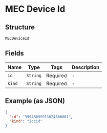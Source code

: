 
# MEC Device Id

## Structure

`MECDeviceId`

## Fields

| Name | Type | Tags | Description |
|  --- | --- | --- | --- |
| `id` | `String` | Required | - |
| `kind` | `String` | Required | - |

## Example (as JSON)

```json
{
  "id": "99948099913024600001",
  "kind": "iccid"
}
```

